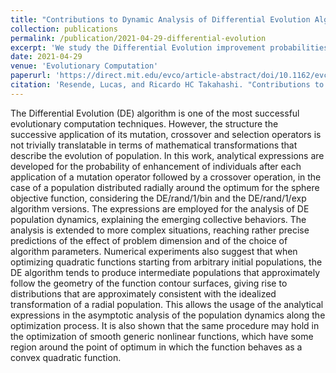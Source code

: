 ```yaml
---
title: "Contributions to Dynamic Analysis of Differential Evolution Algorithms"
collection: publications
permalink: /publication/2021-04-29-differential-evolution
excerpt: 'We study the Differential Evolution improvement probabilities to adress issues about its hyperparameters.'
date: 2021-04-29
venue: 'Evolutionary Computation'
paperurl: 'https://direct.mit.edu/evco/article-abstract/doi/10.1162/evco_a_00318/113819/Contributions-to-Dynamic-Analysis-of-Differential'
citation: 'Resende, Lucas, and Ricardo HC Takahashi. "Contributions to Dynamic Analysis of Differential Evolution Algorithms." Evolutionary Computation (2022): 1-32.'
---
```

The Differential Evolution (DE) algorithm is one of the most successful evolutionary computation techniques. However, the structure the successive application of its mutation, crossover and selection operators is not trivially translatable in terms of mathematical transformations that describe the evolution of population. In this work, analytical expressions are developed for the probability of enhancement of individuals after each application of a mutation operator followed by a crossover operation, in the case of a population distributed radially around the optimum for the sphere objective function, considering the DE/rand/1/bin and the DE/rand/1/exp algorithm versions. The expressions are employed for the analysis of DE population dynamics, explaining the emerging collective behaviors. The analysis is extended to more complex situations, reaching rather precise predictions of the effect of problem dimension and of the choice of algorithm parameters. Numerical experiments also suggest that when optimizing quadratic functions starting from arbitrary initial populations, the DE algorithm tends to produce intermediate populations that approximately follow the geometry of the function contour surfaces, giving rise to distributions that are approximately consistent with the idealized transformation of a radial population. This allows the usage of the analytical expressions in the asymptotic analysis of the population dynamics along the optimization process. It is also shown that the same procedure may hold in the optimization of smooth generic nonlinear functions, which have some region around the point of optimum in which the function behaves as a convex quadratic function.
